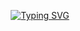 <div align="center">

[![Typing SVG](https://readme-typing-svg.demolab.com?font=Fira+Code&pause=1000&color=6B47F7&center=true&width=435&lines=tasfers.com)](https://git.io/typing-svg)

</div>

